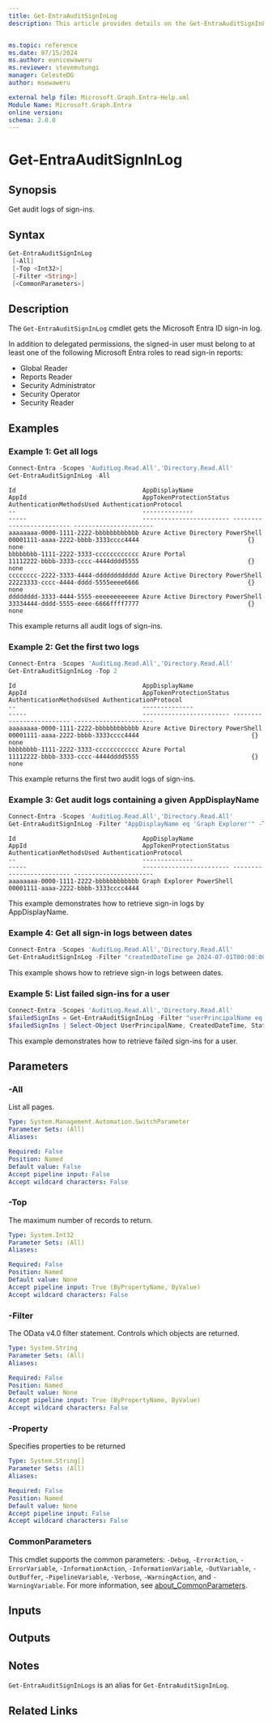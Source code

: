 ```yaml
---
title: Get-EntraAuditSignInLog
description: This article provides details on the Get-EntraAuditSignInLog command.


ms.topic: reference
ms.date: 07/15/2024
ms.author: eunicewaweru
ms.reviewer: stevemutungi
manager: CelesteDG
author: msewaweru

external help file: Microsoft.Graph.Entra-Help.xml
Module Name: Microsoft.Graph.Entra
online version:
schema: 2.0.0
---
```


# Get-EntraAuditSignInLog

## Synopsis

Get audit logs of sign-ins.

## Syntax

```powershell
Get-EntraAuditSignInLog 
 [-All]
 [-Top <Int32>] 
 [-Filter <String>] 
 [<CommonParameters>]
```

## Description

The `Get-EntraAuditSignInLog` cmdlet gets the Microsoft Entra ID sign-in log.

In addition to delegated permissions, the signed-in user must belong to at least one of the following Microsoft Entra roles to read sign-in reports:

- Global Reader
- Reports Reader
- Security Administrator
- Security Operator
- Security Reader

## Examples

### Example 1: Get all logs

```powershell
Connect-Entra -Scopes 'AuditLog.Read.All','Directory.Read.All'
Get-EntraAuditSignInLog -All   
```

```Output
Id                                   AppDisplayName                     AppId                                AppTokenProtectionStatus AuthenticationMethodsUsed AuthenticationProtocol
--                                   --------------                     -----                                ------------------------ ------------------------- ----------------------
aaaaaaaa-0000-1111-2222-bbbbbbbbbbbb Azure Active Directory PowerShell  00001111-aaaa-2222-bbbb-3333cccc4444                              {}                     none
bbbbbbbb-1111-2222-3333-cccccccccccc Azure Portal                       11112222-bbbb-3333-cccc-4444dddd5555                              {}                     none
cccccccc-2222-3333-4444-dddddddddddd Azure Active Directory PowerShell  22223333-cccc-4444-dddd-5555eeee6666                              {}                     none
dddddddd-3333-4444-5555-eeeeeeeeeeee Azure Active Directory PowerShell  33334444-dddd-5555-eeee-6666ffff7777                              {}                     none
```

This example returns all audit logs of sign-ins.

### Example 2: Get the first two logs

```powershell
Connect-Entra -Scopes 'AuditLog.Read.All','Directory.Read.All'
Get-EntraAuditSignInLog -Top 2
```

```Output
Id                                   AppDisplayName                     AppId                                AppTokenProtectionStatus AuthenticationMethodsUsed AuthenticationProtocol
--                                   --------------                     -----                                ------------------------ ------------------------- ----------------------
aaaaaaaa-0000-1111-2222-bbbbbbbbbbbb Azure Active Directory PowerShell  00001111-aaaa-2222-bbbb-3333cccc4444                               {}                     none                                   
bbbbbbbb-1111-2222-3333-cccccccccccc Azure Portal                       11112222-bbbb-3333-cccc-4444dddd5555                               {}                     none
```

This example returns the first two audit logs of sign-ins.

### Example 3: Get audit logs containing a given AppDisplayName

```powershell
Connect-Entra -Scopes 'AuditLog.Read.All','Directory.Read.All'
Get-EntraAuditSignInLog -Filter "AppDisplayName eq 'Graph Explorer'" -Top 1
```

```Output
Id                                   AppDisplayName                                                 AppId                                AppTokenProtectionStatus AuthenticationMethodsUsed AuthenticationProtocol
--                                   --------------                                                 -----                                ------------------------ ------------------------- ----------------------
aaaaaaaa-0000-1111-2222-bbbbbbbbbbbb Graph Explorer PowerShell  00001111-aaaa-2222-bbbb-3333cccc4444   
```

This example demonstrates how to retrieve sign-in logs by AppDisplayName.

### Example 4: Get all sign-in logs between dates

```powershell
Connect-Entra -Scopes 'AuditLog.Read.All','Directory.Read.All'
Get-EntraAuditSignInLog -Filter "createdDateTime ge 2024-07-01T00:00:00Z and createdDateTime le 2024-07-14T23:59:59Z"
```

This example shows how to retrieve sign-in logs between dates.

### Example 5: List failed sign-ins for a user

```powershell
Connect-Entra -Scopes 'AuditLog.Read.All','Directory.Read.All'
$failedSignIns = Get-EntraAuditSignInLog -Filter "userPrincipalName eq 'SawyerM@contoso.com' and status/errorCode ne 0"
$failedSignIns | Select-Object UserPrincipalName, CreatedDateTime, Status, IpAddress, ClientAppUsed | Format-Table -AutoSize
```

This example demonstrates how to retrieve failed sign-ins for a user.

## Parameters

### -All

List all pages.

```yaml
Type: System.Management.Automation.SwitchParameter
Parameter Sets: (All)
Aliases:

Required: False
Position: Named
Default value: False
Accept pipeline input: False
Accept wildcard characters: False
```

### -Top

The maximum number of records to return.

```yaml
Type: System.Int32
Parameter Sets: (All)
Aliases:

Required: False
Position: Named
Default value: None
Accept pipeline input: True (ByPropertyName, ByValue)
Accept wildcard characters: False
```

### -Filter

The OData v4.0 filter statement.
Controls which objects are returned.

```yaml
Type: System.String
Parameter Sets: (All)
Aliases:

Required: False
Position: Named
Default value: None
Accept pipeline input: True (ByPropertyName, ByValue)
Accept wildcard characters: False
```

### -Property

Specifies properties to be returned

```yaml
Type: System.String[]
Parameter Sets: (All)
Aliases:

Required: False
Position: Named
Default value: None
Accept pipeline input: False
Accept wildcard characters: False
```

### CommonParameters

This cmdlet supports the common parameters: `-Debug`, `-ErrorAction`, `-ErrorVariable`, `-InformationAction`, `-InformationVariable`, `-OutVariable`, `-OutBuffer`, `-PipelineVariable`, `-Verbose`, `-WarningAction`, and `-WarningVariable`. For more information, see [about_CommonParameters](https://go.microsoft.com/fwlink/?LinkID=113216).

## Inputs

## Outputs

## Notes

`Get-EntraAuditSignInLogs` is an alias for `Get-EntraAuditSignInLog`.

## Related Links
